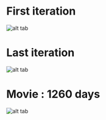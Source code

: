 # First iteration

![alt tab](https://user-images.githubusercontent.com/26437161/27909022-fb6310e2-624e-11e7-90b6-0f048cb92ad4.png)

# Last iteration

![alt tab](https://user-images.githubusercontent.com/26437161/27909026-fe16e476-624e-11e7-97dd-04b978c334ee.png)

# Movie : 1260 days

![alt tab](https://user-images.githubusercontent.com/26437161/27909871-099c7870-6253-11e7-8d4b-9495790cca13.gif)
